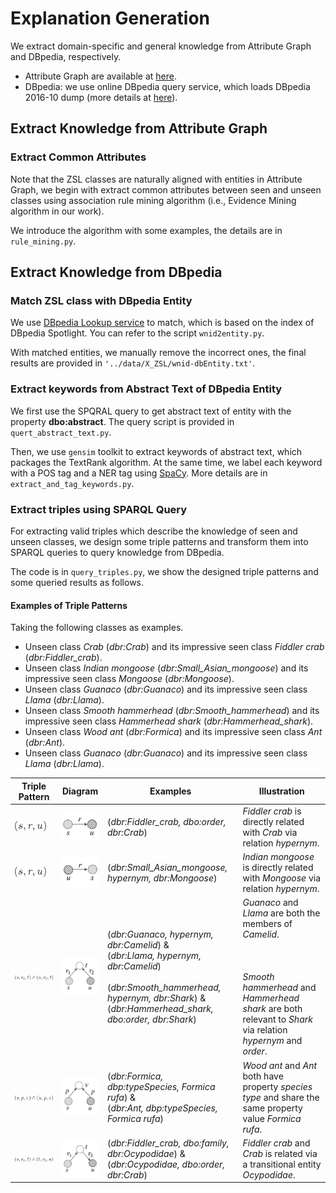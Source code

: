 # Explanation Generation

We extract domain-specific and general knowledge from Attribute Graph and DBpedia, respectively.
* Attribute Graph are available at [here](../data/X_ZSL/AttributeGraph.json).
* DBpedia: we use online DBpedia query service, which loads DBpedia 2016-10 dump (more details at [here](https://wiki.dbpedia.org/public-sparql-endpoint)).

Extract Knowledge from Attribute Graph
------
### Extract Common Attributes
Note that the ZSL classes are naturally aligned with entities in Attribute Graph,
we begin with extract common attributes between seen and unseen classes using association rule mining algorithm (i.e., Evidence Mining algorithm in our work).

We introduce the algorithm with some examples, the details are in `rule_mining.py`.


Extract Knowledge from DBpedia
------
### Match ZSL class with DBpedia Entity
We use [DBpedia Lookup service](https://github.com/DBpedia/lookup) to match, which is based on the index of DBpedia Spotlight.
You can refer to the script `wnid2entity.py`.

With matched entities, we manually remove the incorrect ones, the final results are provided in `'../data/X_ZSL/wnid-dbEntity.txt'`.

### Extract keywords from Abstract Text of DBpedia Entity
We first use the SPQRAL query to get abstract text of entity with the property **dbo:abstract**.
The query script is provided in `quert_abstract_text.py`.

Then, we use `gensim` toolkit to extract keywords of abstract text, which packages the TextRank algorithm.
At the same time, we label each keyword with a POS tag and a NER tag using [SpaCy](https://spacy.io/usage/linguistic-features).
More details are in `extract_and_tag_keywords.py`.

### Extract triples using SPARQL Query 
For extracting valid triples which describe the knowledge of seen and unseen classes, 
we design some triple patterns and transform them into SPARQL queries to query knowledge from DBpedia.

The code is in `query_triples.py`, we show the designed triple patterns and some queried results as follows.
#### Examples of Triple Patterns

Taking the following classes as examples.
* Unseen class *Crab* (*dbr:Crab*) and its impressive seen class *Fiddler crab* (*dbr:Fiddler_crab*).
* Unseen class *Indian mongoose* (*dbr:Small_Asian_mongoose*) and its impressive seen class *Mongoose* (*dbr:Mongoose*).
* Unseen class *Guanaco* (*dbr:Guanaco*) and its impressive seen class *Llama* (*dbr:Llama*).
* Unseen class *Smooth hammerhead* (*dbr:Smooth_hammerhead*) and its impressive seen class *Hammerhead shark* (*dbr:Hammerhead_shark*).
* Unseen class *Wood ant* (*dbr:Formica*) and its impressive seen class *Ant* (*dbr:Ant*).
* Unseen class *Guanaco* (*dbr:Guanaco*) and its impressive seen class *Llama* (*dbr:Llama*).

|Triple Pattern|Diagram|Examples|Illustration|
|----|-----|----|-----|
|<img src="img/code1.png" width="50"/>|<img src="img/pattern1.png" width = "80"/>|(*dbr:Fiddler_crab, dbo:order, dbr:Crab*)|*Fiddler crab* is directly related with *Crab* via relation *hypernym*.|
|<img src="img/code1.png" width="50"/>|<img src="img/pattern2.png" width = "80"/>|(*dbr:Small_Asian_mongoose, hypernym, dbr:Mongoose*)|*Indian mongoose* is directly related with *Mongoose* via relation *hypernym*.|
|<img src="img/code3.png" width="120"/>|<img src="img/pattern3.png" width = "80"/>|(*dbr:Guanaco, hypernym, dbr:Camelid*) & <br> (*dbr:Llama, hypernym, dbr:Camelid*)<br><br>(*dbr:Smooth_hammerhead, hypernym, dbr:Shark*) & <br> (*dbr:Hammerhead_shark, dbo:order, dbr:Shark*)|*Guanaco* and *Llama* are both the members of *Camelid*. <br><br><br><br> *Smooth hammerhead* and *Hammerhead shark* are both relevant to *Shark* via relation *hypernym* and *order*.|
|<img src="img/code4.png" width="120"/>|<img src="img/pattern4.png" width = "80"/>|(*dbr:Formica, dbp:typeSpecies, Formica rufa*) &<br> (*dbr:Ant, dbp:typeSpecies, Formica rufa*)|*Wood ant* and *Ant* both have property *species type* and share the same property value *Formica rufa*.|
|<img src="img/code5.png" width="250"/>|<img src="img/pattern5.png" width = "80"/>|(*dbr:Fiddler_crab, dbo:family, dbr:Ocypodidae*) &<br>(*dbr:Ocypodidae, dbo:order, dbr:Crab*)|*Fiddler crab* and *Crab* is related via a transitional entity *Ocypodidae*.|



